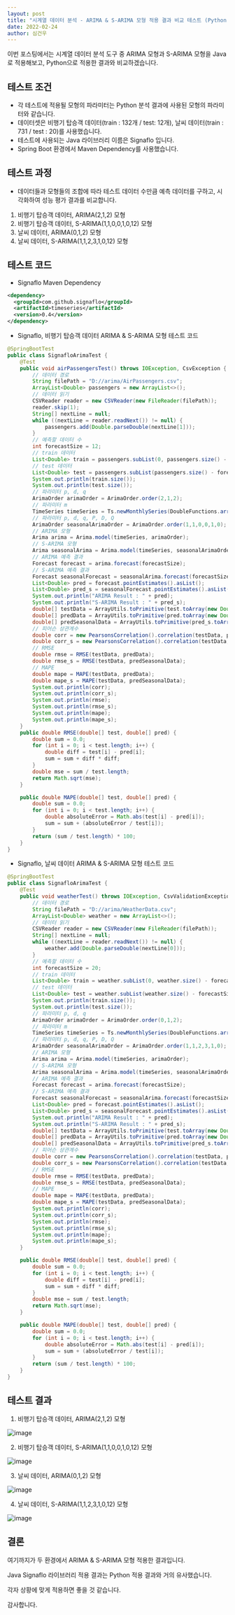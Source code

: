 ```yaml
---
layout: post
title: "시계열 데이터 분석 - ARIMA & S-ARIMA 모형 적용 결과 비교 테스트 (Python vs Java)"
date: 2022-02-24
author: 심건우
---
```


이번 포스팅에서는 시계열 데이터 분석 도구 중 ARIMA 모형과 S-ARIMA 모형을 Java로 적용해보고, Python으로 적용한 결과와 비교하겠습니다.

## 테스트 조건
  
  - 각 테스트에 적용될 모형의 파라미터는 Python 분석 결과에 사용된 모형의 파라미터와 같습니다.
  - 데이터셋은 비행기 탑승객 데이터(train : 132개 / test: 12개), 날씨 데이터(train : 731 / test : 20)를 사용했습니다.
  - 테스트에 사용되는 Java 라이브러리 이름은 Signaflo 입니다.
  - Spring Boot 환경에서 Maven Dependency를 사용했습니다.
  
## 테스트 과정

  - 데이터들과 모형들의 조합에 따라 테스트 데이터 수만큼 예측 데이터를 구하고, 시각화하여 성능 평가 결과를 비교합니다.
  
  1. 비행기 탑승객 데이터, ARIMA(2,1,2) 모형
  2. 비행기 탑승객 데이터, S-ARIMA(1,1,0,0,1,0,12) 모형
  3. 날씨 데이터, ARIMA(0,1,2) 모형
  4. 날씨 데이터, S-ARIMA(1,1,2,3,1,0,12) 모형
  
## 테스트 코드

  - Signaflo Maven Dependency
  
  ```xml
  <dependency>
    <groupId>com.github.signaflo</groupId>
    <artifactId>timeseries</artifactId>
    <version>0.4</version>
  </dependency>
  ```

  - Signaflo, 비행기 탑승객 데이터 ARIMA & S-ARIMA 모형 테스트 코드


```java
@SpringBootTest
public class SignafloArimaTest {
    @Test
    public void airPassengersTest() throws IOException, CsvException {
        // 데이터 경로
        String filePath = "D://arima/AirPassengers.csv";
        ArrayList<Double> passengers = new ArrayList<>();
        // 데이터 읽기
        CSVReader reader = new CSVReader(new FileReader(filePath));
        reader.skip(1);
        String[] nextLine = null;
        while ((nextLine = reader.readNext()) != null) {
            passengers.add(Double.parseDouble(nextLine[1]));
        }
        // 예측할 데이터 수
        int forecastSize = 12;
        // train 데이터
        List<Double> train = passengers.subList(0, passengers.size() - forecastSize);
        // test 데이터
        List<Double> test = passengers.subList(passengers.size() - forecastSize, passengers.size());
        System.out.println(train.size());
        System.out.println(test.size());
        // 파라미터 p, d, q
        ArimaOrder arimaOrder = ArimaOrder.order(2,1,2);
        // 파라미터 m
        TimeSeries timeSeries = Ts.newMonthlySeries(DoubleFunctions.arrayFrom(train));
        // 파라미터 p, d, q, P, D, Q
        ArimaOrder seasonalArimaOrder = ArimaOrder.order(1,1,0,0,1,0);
        // ARIMA 모형
        Arima arima = Arima.model(timeSeries, arimaOrder);
        // S-ARIMA 모형
        Arima seasonalArima = Arima.model(timeSeries, seasonalArimaOrder);
        // ARIMA 예측 결과
        Forecast forecast = arima.forecast(forecastSize);
        // S-ARIMA 예측 결과
        Forecast seasonalForecast = seasonalArima.forecast(forecastSize);
        List<Double> pred = forecast.pointEstimates().asList();
        List<Double> pred_s = seasonalForecast.pointEstimates().asList();
        System.out.println("ARIMA Result : " + pred);
        System.out.println("S-ARIMA Result : " + pred_s);
        double[] testData = ArrayUtils.toPrimitive(test.toArray(new Double[test.size()]));
        double[] predData = ArrayUtils.toPrimitive(pred.toArray(new Double[test.size()]));
        double[] predSeasonalData = ArrayUtils.toPrimitive(pred_s.toArray(new Double[test.size()]));
        // 피어슨 상관계수
        double corr = new PearsonsCorrelation().correlation(testData, predData);
        double corr_s = new PearsonsCorrelation().correlation(testData, predSeasonalData);
        // RMSE
        double rmse = RMSE(testData, predData);
        double rmse_s = RMSE(testData, predSeasonalData);
        // MAPE
        double mape = MAPE(testData, predData);
        double mape_s = MAPE(testData, predSeasonalData);
        System.out.println(corr);
        System.out.println(corr_s);
        System.out.println(rmse);
        System.out.println(rmse_s);
        System.out.println(mape);
        System.out.println(mape_s);
    }
    public double RMSE(double[] test, double[] pred) {
        double sum = 0.0;
        for (int i = 0; i < test.length; i++) {
            double diff = test[i] - pred[i];
            sum = sum + diff * diff;
        }
        double mse = sum / test.length;
        return Math.sqrt(mse);
    }

    public double MAPE(double[] test, double[] pred) {
        double sum = 0.0;
        for (int i = 0; i < test.length; i++) {
            double absoluteError = Math.abs(test[i] - pred[i]);
            sum = sum + (absoluteError / test[i]);
        }
        return (sum / test.length) * 100;
    }
}
```

  - Signaflo, 날씨 데이터 ARIMA & S-ARIMA 모형 테스트 코드


```java
@SpringBootTest
public class SignafloArimaTest {
    @Test
    public void weatherTest() throws IOException, CsvValidationException {
        // 데이터 경로
        String filePath = "D://arima/WeatherData.csv";
        ArrayList<Double> weather = new ArrayList<>();
        // 데이터 읽기
        CSVReader reader = new CSVReader(new FileReader(filePath));
        String[] nextLine = null;
        while ((nextLine = reader.readNext()) != null) {
            weather.add(Double.parseDouble(nextLine[0]));
        }
        // 예측할 데이터 수
        int forecastSize = 20;
        // train 데이터
        List<Double> train = weather.subList(0, weather.size() - forecastSize);
        // test 데이터
        List<Double> test = weather.subList(weather.size() - forecastSize, weather.size());
        System.out.println(train.size());
        System.out.println(test.size());
        // 파라미터 p, d, q
        ArimaOrder arimaOrder = ArimaOrder.order(0,1,2);
        // 파라미터 m
        TimeSeries timeSeries = Ts.newMonthlySeries(DoubleFunctions.arrayFrom(train));
        // 파라미터 p, d, q, P, D, Q
        ArimaOrder seasonalArimaOrder = ArimaOrder.order(1,1,2,3,1,0);
        // ARIMA 모형
        Arima arima = Arima.model(timeSeries, arimaOrder);
        // S-ARIMA 모형
        Arima seasonalArima = Arima.model(timeSeries, seasonalArimaOrder);
        // ARIMA 예측 결과
        Forecast forecast = arima.forecast(forecastSize);
        // S-ARIMA 예측 결과
        Forecast seasonalForecast = seasonalArima.forecast(forecastSize);
        List<Double> pred = forecast.pointEstimates().asList();
        List<Double> pred_s = seasonalForecast.pointEstimates().asList();
        System.out.println("ARIMA Result : " + pred);
        System.out.println("S-ARIMA Result : " + pred_s);
        double[] testData = ArrayUtils.toPrimitive(test.toArray(new Double[test.size()]));
        double[] predData = ArrayUtils.toPrimitive(pred.toArray(new Double[test.size()]));
        double[] predSeasonalData = ArrayUtils.toPrimitive(pred_s.toArray(new Double[test.size()]));
        // 피어슨 상관계수
        double corr = new PearsonsCorrelation().correlation(testData, predData);
        double corr_s = new PearsonsCorrelation().correlation(testData, predSeasonalData);
        // RMSE
        double rmse = RMSE(testData, predData);
        double rmse_s = RMSE(testData, predSeasonalData);
        // MAPE
        double mape = MAPE(testData, predData);
        double mape_s = MAPE(testData, predSeasonalData);
        System.out.println(corr);
        System.out.println(corr_s);
        System.out.println(rmse);
        System.out.println(rmse_s);
        System.out.println(mape);
        System.out.println(mape_s);
    }

    public double RMSE(double[] test, double[] pred) {
        double sum = 0.0;
        for (int i = 0; i < test.length; i++) {
            double diff = test[i] - pred[i];
            sum = sum + diff * diff;
        }
        double mse = sum / test.length;
        return Math.sqrt(mse);
    }

    public double MAPE(double[] test, double[] pred) {
        double sum = 0.0;
        for (int i = 0; i < test.length; i++) {
            double absoluteError = Math.abs(test[i] - pred[i]);
            sum = sum + (absoluteError / test[i]);
        }
        return (sum / test.length) * 100;
    }
}
```


## 테스트 결과
  1. 비행기 탑승객 데이터, ARIMA(2,1,2) 모형

![image](https://user-images.githubusercontent.com/87160438/154433091-65aba3ed-b7ee-4664-a907-1fa293818757.png)


  2. 비행기 탑승객 데이터, S-ARIMA(1,1,0,0,1,0,12) 모형

![image](https://user-images.githubusercontent.com/87160438/154433264-9cf03ac6-56c4-41bc-9834-cb6bd1ac4eb1.png)


  3. 날씨 데이터, ARIMA(0,1,2) 모형

![image](https://user-images.githubusercontent.com/87160438/154433402-05935097-4b38-4027-a2aa-204912ce94af.png)


  4. 날씨 데이터, S-ARIMA(1,1,2,3,1,0,12) 모형

![image](https://user-images.githubusercontent.com/87160438/154433541-c0c93b05-74fb-43c5-92cd-e3620be074c8.png)


## 결론

여기까지가 두 환경에서 ARIMA & S-ARIMA 모형 적용한 결과입니다.

Java Signaflo 라이브러리 적용 결과는 Python 적용 결과와 거의 유사했습니다.

각자 상황에 맞게 적용하면 좋을 것 같습니다.

감사합니다.
